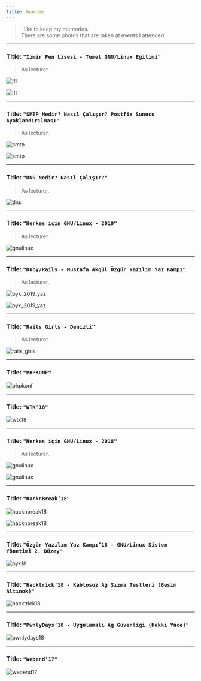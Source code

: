 ```yaml
---
title: Journey
---
```


> I like to keep my memories.  
  There are some photos that are taken at events I attended.

---

### Title: **`"Izmir Fen Lisesi - Temel GNU/Linux Eğitimi"`**

> As lecturer.

![ifl](/images/journey/ifl1.jpg)

![ifl](/images/journey/ifl2.jpg)

---


### Title: **`"SMTP Nedir? Nasıl Çalışır? Postfix Sunucu Ayaklandırılması"`**

> As lecturer.

![smtp](/images/journey/smtp1.jpg)

![smtp](/images/journey/smtp2.jpg)

---

### Title: **`"DNS Nedir? Nasıl Çalışır?"`**

> As lecturer.

![dns](/images/journey/dns.jpg)

---

### Title: **`"Herkes için GNU/Linux - 2019"`**

> As lecturer.

![gnulinux](/images/journey/gnulinux_2_1.jpg)

---

### Title: **`"Ruby/Rails - Mustafa Akgül Özgür Yazılım Yaz Kampı"`**

> As lecturer.

![oyk_2019_yaz](/images/journey/oyk2019yaz1.jpg)

![oyk_2019_yaz](/images/journey/oyk2019yaz2.jpg)

---

### Title: **`"Rails Girls - Denizli"`**

> As lecturer.

![rails_girls](/images/journey/rails_girls.jpg)

---

### Title: **`"PHPKONF"`**

![phpkonf](/images/journey/phpkonf.jpg)

---

### Title: **`"WTK'18"`**

![wtk18](/images/journey/wtk18.jpg)

---

### Title: **`"Herkes için GNU/Linux - 2018"`**

> As lecturer.

![gnulinux](/images/journey/gnulinux1.jpg)

![gnulinux](/images/journey/gnulinux2.jpg)

---

### Title: **`"HacknBreak’18"`**

![hacknbreak18](/images/journey/hacknbreak1.jpg)

![hacknbreak18](/images/journey/hacknbreak2.jpg)

---

### Title: **`"Özgür Yazılım Yaz Kampı’18 - GNU/Linux Sistem Yönetimi 2. Düzey"`**

![oyk18](/images/journey/oyk18.jpg)

---

### Title: **`"Hacktrick’18 - Kablosuz Ağ Sızma Testleri (Besim Altınok)"`**

![hacktrick18](/images/journey/hacktrick18.jpg)

---

### Title: **`"PwnlyDays’18 - Uygulamalı Ağ Güvenliği (Hakkı Yüce)"`**

![pwnlydays18](/images/journey/pwnlydays18.png)

---

### Title: **`"Webend’17"`**

![webend17](/images/journey/webend17.jpg)
